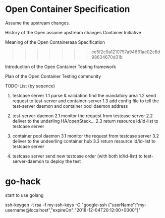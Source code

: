 Open Container Specification 
=======
Assume the upstream changes.

History of the Open assume upstream changes Container Initiative

Meaning of the Open Containeraaa Specification 
>>>>>>> ce5f2c9a1210757a94661ae02c8d98634670d31b

Introduction of the Open Container Testing framework

Plan of the Open Container Testing community





TODO-List (by seqence)

1. testcase server
1.1 parse & validation
    find the mandatory area
1.2 send request to test-server and container-server
1.3 add config file to tell the test-server daemon and container pool daemon address

2. test-server-daemon
2.1 monitor the request from testcase server
2.2 deliver to the underling HA/openStack...
2.3 return resource id/id-list to testcase server

3. container pool daemon
3.1 monitor the request from testcase server
3.2 deliver to the undeerling container hub
3.3 return resource id/id-list to testcase server

4. testcase server send new testcase order (with both id/id-list) to test-server-daemon
    to deploy the test

# go-hack
start to use golang


ssh-keygen -t rsa -f my-ssh-keys -C "google-ssh {"userName":"my-username@localhost","expireOn":"2018-12-04T20:12:00+0000"}"
